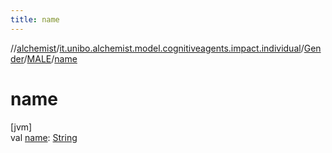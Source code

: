 ```yaml
---
title: name
---
```

//[alchemist](../../../../index.html)/[it.unibo.alchemist.model.cognitiveagents.impact.individual](../../index.html)/[Gender](../index.html)/[MALE](index.html)/[name](name.html)



# name



[jvm]\
val [name](name.html): [String](https://kotlinlang.org/api/latest/jvm/stdlib/kotlin/-string/index.html)




